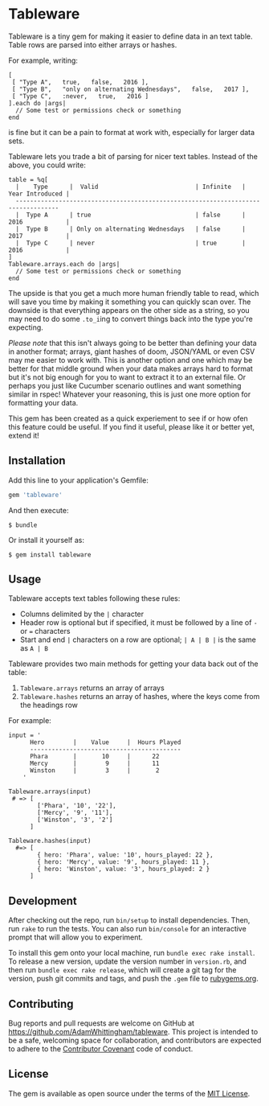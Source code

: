 # Tableware

Tableware is a tiny gem for making it easier to define data in an text table.
Table rows are parsed into either arrays or hashes.

For example, writing:

```
[
 [ "Type A",   true,   false,   2016 ],
 [ "Type B",   "only on alternating Wednesdays",   false,   2017 ],
 [ "Type C",   :never,   true,   2016 ]
].each do |args|
  // Some test or permissions check or something
end
```
is fine but it can be a pain to format at work with, especially for larger data sets.

Tableware lets you trade a bit of parsing for nicer text tables. Instead of the above, you could write:

```
table = %q[
  |    Type      |  Valid                           | Infinite   | Year Introduced |
  ----------------------------------------------------------------------------------
  |  Type A      | true                             | false      | 2016            |
  |  Type B      | Only on alternating Wednesdays   | false      | 2017            |
  |  Type C      | never                            | true       | 2016            |
]
Tableware.arrays.each do |args|
  // Some test or permissions check or something
end
```

The upside is that you get a much more human friendly table to read, which will save you time by making it something you can quickly scan over.
The downside is that everything appears on the other side as a string, so you may need to do some `.to_i`ing to convert things back into the type you're expecting.

*Please note* that this isn't always going to be better than defining your data in another format; arrays, giant hashes of doom, JSON/YAML or even CSV may me easier to work with. This is another option and one which may be better for that middle ground when your data makes arrays hard to format but it's not big enough for you to want to extract it to an external file. Or perhaps you just like Cucumber scenario outlines and want something similar in rspec!
Whatever your reasoning, this is just one more option for formatting your data.

This gem has been created as a quick experiement to see if or how ofen this feature could be useful.
If you find it useful, please like it or better yet, extend it!

## Installation

Add this line to your application's Gemfile:

```ruby
gem 'tableware'
```

And then execute:

    $ bundle

Or install it yourself as:

    $ gem install tableware

## Usage

Tableware accepts text tables following these rules:

  - Columns delimited by the `|` character
  - Header row is optional but if specified, it must be followed by a line of `-` or `=` characters
  - Start and end `|` characters on a row are optional; `| A | B |` is the same as `A | B`


Tableware provides two main methods for getting your data back out of the table:

  1. `Tableware.arrays` returns an array of arrays
  2. `Tableware.hashes` returns an array of hashes, where the keys come from the headings row


For example:

```
input = '
      Hero        |    Value     |  Hours Played
      ------------------------------------------
      Phara       |       10     |      22
      Mercy       |        9     |      11
      Winston     |        3     |       2
    '

Tableware.arrays(input)
 # => [
        ['Phara', '10', '22'],
        ['Mercy', '9', '11'],
        ['Winston', '3', '2']
      ]

Tableware.hashes(input)
  #=> [
        { hero: 'Phara', value: '10', hours_played: 22 },
        { hero: 'Mercy', value: '9', hours_played: 11 },
        { hero: 'Winston', value: '3', hours_played: 2 }
      ]
```

## Development

After checking out the repo, run `bin/setup` to install dependencies. Then, run `rake` to run the tests. You can also run `bin/console` for an interactive prompt that will allow you to experiment.

To install this gem onto your local machine, run `bundle exec rake install`. To release a new version, update the version number in `version.rb`, and then run `bundle exec rake release`, which will create a git tag for the version, push git commits and tags, and push the `.gem` file to [rubygems.org](https://rubygems.org).

## Contributing

Bug reports and pull requests are welcome on GitHub at https://github.com/AdamWhittingham/tableware. This project is intended to be a safe, welcoming space for collaboration, and contributors are expected to adhere to the [Contributor Covenant](http://contributor-covenant.org) code of conduct.


## License

The gem is available as open source under the terms of the [MIT License](http://opensource.org/licenses/MIT).

